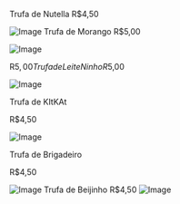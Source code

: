 Trufa de Nutella
R$4,50

![Image](https://user-images.githubusercontent.com/114512484/196233557-23075ae9-807a-4799-8271-b38702f3bff4.png)
Trufa de Morango
R$5,00

![Image](https://user-images.githubusercontent.com/114512484/196234092-650e242b-38f8-46a7-95d7-b6267d17bde3.png)

R$5,00
Trufa de Leite Ninho
R$5,00

![Image](https://user-images.githubusercontent.com/114512484/196240459-74c59372-a8bc-4ec4-b2bf-fdb859a29033.png)

Trufa de KItKAt

R$4,50

![Image](https://user-images.githubusercontent.com/114512484/196236282-e52ee3a5-95a7-4bb2-9fd9-8135f5e64fc8.png)

Trufa de Brigadeiro

R$4,50

![Image](https://user-images.githubusercontent.com/114512484/196236800-d201bf0a-d304-4aef-827b-e47820dd4676.png)
Trufa de Beijinho
R$4,50
![Image](https://user-images.githubusercontent.com/114512484/196237131-d85768ee-905c-40c4-a8e4-2e0ee5c36195.png)

































